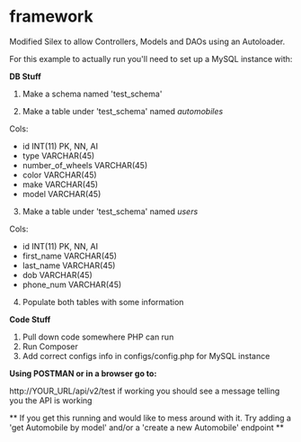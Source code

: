 # framework
Modified Silex to allow Controllers, Models and DAOs using an Autoloader.

For this example to actually run you'll need to set up a MySQL instance with:

**DB Stuff**

1) Make a schema named 'test_schema'

2) Make a table under 'test_schema' named *automobiles*

Cols:
- id INT(11) PK, NN, AI
- type VARCHAR(45)
- number_of_wheels VARCHAR(45)
- color VARCHAR(45)
- make VARCHAR(45)
- model VARCHAR(45)

3) Make a table under 'test_schema' named *users*

Cols:
- id INT(11) PK, NN, AI
- first_name VARCHAR(45)
- last_name VARCHAR(45)
- dob VARCHAR(45)
- phone_num VARCHAR(45)

4) Populate both tables with some information

**Code Stuff**

1) Pull down code somewhere PHP can run
2) Run Composer
3) Add correct configs info in configs/config.php for MySQL instance


**Using POSTMAN or in a browser go to:**

http://YOUR_URL/api/v2/test
if working you should see a message telling you the API is working

** If you get this running and would like to mess around with it.  Try adding a 'get Automobile by model' and/or
a 'create a new Automobile' endpoint ** 